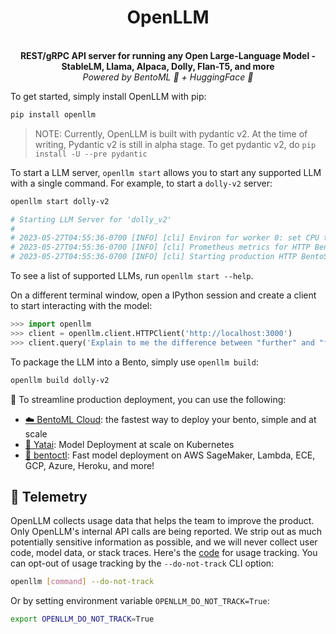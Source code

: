 <div align="center">
    <h1 align="center">OpenLLM</h1>
    <br>
    <strong>REST/gRPC API server for running any Open Large-Language Model - StableLM, Llama, Alpaca, Dolly, Flan-T5, and more<br></strong>
    <i>Powered by BentoML 🍱 + HuggingFace 🤗</i>
    <br>
</div>

To get started, simply install OpenLLM with pip:

```bash
pip install openllm
```

> NOTE: Currently, OpenLLM is built with pydantic v2. At the time of writing,
> Pydantic v2 is still in alpha stage. To get pydantic v2, do
> `pip install -U --pre pydantic`

To start a LLM server, `openllm start` allows you to start any supported LLM
with a single command. For example, to start a `dolly-v2` server:

```bash
openllm start dolly-v2

# Starting LLM Server for 'dolly_v2'
#
# 2023-05-27T04:55:36-0700 [INFO] [cli] Environ for worker 0: set CPU thread coun t to 10
# 2023-05-27T04:55:36-0700 [INFO] [cli] Prometheus metrics for HTTP BentoServer f rom "_service.py:svc" can be accessed at http://localhost:3000/metrics.
# 2023-05-27T04:55:36-0700 [INFO] [cli] Starting production HTTP BentoServer from "_service.py:svc" listening on http://0.0.0.0:3000 (Press CTRL+C to quit)
```

To see a list of supported LLMs, run `openllm start --help`.

On a different terminal window, open a IPython session and create a client to
start interacting with the model:

```python
>>> import openllm
>>> client = openllm.client.HTTPClient('http://localhost:3000')
>>> client.query('Explain to me the difference between "further" and "farther"')
```

To package the LLM into a Bento, simply use `openllm build`:

```bash
openllm build dolly-v2
```

🎯 To streamline production deployment, you can use the following:

- [☁️ BentoML Cloud](https://l.bentoml.com/bento-cloud): the fastest way to
  deploy your bento, simple and at scale
- [🦄️ Yatai](https://github.com/bentoml/yatai): Model Deployment at scale on
  Kubernetes
- [🚀 bentoctl](https://github.com/bentoml/bentoctl): Fast model deployment on
  AWS SageMaker, Lambda, ECE, GCP, Azure, Heroku, and more!

## 🍇 Telemetry

OpenLLM collects usage data that helps the team to improve the product. Only
OpenLLM's internal API calls are being reported. We strip out as much
potentially sensitive information as possible, and we will never collect user
code, model data, or stack traces. Here's the
[code](./src/openllm/utils/analytics.py) for usage tracking. You can opt-out of
usage tracking by the `--do-not-track` CLI option:

```bash
openllm [command] --do-not-track
```

Or by setting environment variable `OPENLLM_DO_NOT_TRACK=True`:

```bash
export OPENLLM_DO_NOT_TRACK=True
```

